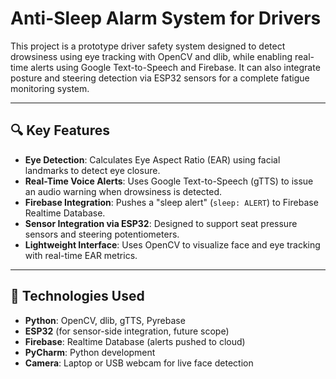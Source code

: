 # Anti-Sleep Alarm System for Drivers

This project is a prototype driver safety system designed to detect drowsiness using eye tracking with OpenCV and dlib, while enabling real-time alerts using Google Text-to-Speech and Firebase. It can also integrate posture and steering detection via ESP32 sensors for a complete fatigue monitoring system.

---

## 🔍 Key Features
- **Eye Detection**: Calculates Eye Aspect Ratio (EAR) using facial landmarks to detect eye closure.
- **Real-Time Voice Alerts**: Uses Google Text-to-Speech (gTTS) to issue an audio warning when drowsiness is detected.
- **Firebase Integration**: Pushes a "sleep alert" (`sleep: ALERT`) to Firebase Realtime Database.
- **Sensor Integration via ESP32**: Designed to support seat pressure sensors and steering potentiometers.
- **Lightweight Interface**: Uses OpenCV to visualize face and eye tracking with real-time EAR metrics.

---

## 🧠 Technologies Used
- **Python**: OpenCV, dlib, gTTS, Pyrebase
- **ESP32** (for sensor-side integration, future scope)
- **Firebase**: Realtime Database (alerts pushed to cloud)
- **PyCharm**: Python development
- **Camera**: Laptop or USB webcam for live face detection
